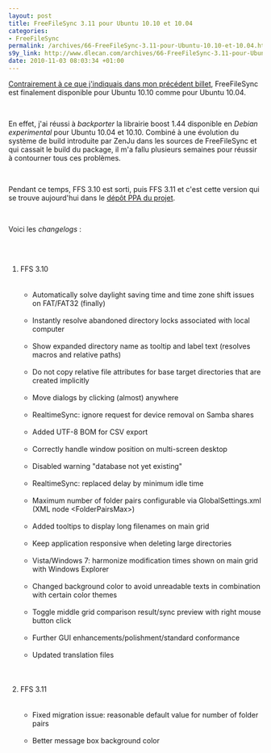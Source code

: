 ```yaml
--- 
layout: post
title: FreeFileSync 3.11 pour Ubuntu 10.10 et 10.04
categories: 
- FreeFileSync
permalink: /archives/66-FreeFileSync-3.11-pour-Ubuntu-10.10-et-10.04.html
s9y_link: http://www.dlecan.com/archives/66-FreeFileSync-3.11-pour-Ubuntu-10.10-et-10.04.html
date: 2010-11-03 08:03:34 +01:00
---
```

<p><a href="http://www.dlecan.com/archives/65-Des-nouvelles-de-FreeFileSync-3.9.html">Contrairement à ce que j'indiquais dans mon précédent billet</a>, FreeFileSync est finalement disponible pour Ubuntu 10.10 comme pour Ubuntu 10.04.</p> <br />
<p>En effet, j'ai réussi à <em>backporter</em> la librairie boost 1.44 disponible en <em>Debian experimental</em> pour Ubuntu 10.04 et 10.10. Combiné à une évolution du système de build introduite par ZenJu dans les sources de FreeFileSync et qui cassait le build du package, il m'a fallu plusieurs semaines pour réussir à contourner tous ces problèmes.</p> <br />
<p>Pendant ce temps, FFS 3.10 est sorti, puis FFS 3.11 et c'est cette version qui se trouve aujourd'hui dans le <a href="https://launchpad.net/~freefilesync/+archive/ffs">dépôt PPA du projet</a>.</p> <br />
<p>Voici les <em>changelogs</em> :</p> <br />
<ol> <br />
<li>FFS 3.10<br /> <br />
<ul> <br />
<li>Automatically solve daylight saving time and time zone shift issues on FAT/FAT32 (finally)&#160;</li> <br />
<li>Instantly resolve abandoned directory locks associated with local computer&#160;</li> <br />
<li>Show expanded directory name as tooltip and label text (resolves macros and relative paths)&#160;</li> <br />
<li>Do not copy relative file attributes for base target directories that are created implicitly&#160;</li> <br />
<li>Move dialogs by clicking (almost) anywhere&#160;</li> <br />
<li>RealtimeSync: ignore request for device removal on Samba shares&#160;</li> <br />
<li>Added UTF-8 BOM for CSV export&#160;</li> <br />
<li>Correctly handle window position on multi-screen desktop&#160;</li> <br />
<li>Disabled warning &quot;database not yet existing&quot;&#160;</li> <br />
<li>RealtimeSync: replaced delay by minimum idle time&#160;</li> <br />
<li>Maximum number of folder pairs configurable via GlobalSettings.xml (XML node &lt;FolderPairsMax&gt;)&#160;</li> <br />
<li>Added tooltips to display long filenames on main grid&#160;</li> <br />
<li>Keep application responsive when deleting large directories&#160;</li> <br />
<li>Vista/Windows 7: harmonize modification times shown on main grid with Windows Explorer <br /></li> <br />
<li>Changed background color to avoid unreadable texts in combination with certain color themes&#160;</li> <br />
<li>Toggle middle grid comparison result/sync preview with right mouse button click&#160;</li> <br />
<li>Further GUI enhancements/polishment/standard conformance&#160;</li> <br />
<li>Updated translation files<br /></li> <br />
</ul> <br />
</li> <br />
<li>FFS 3.11<br /> <br />
<ul> <br />
<li>Fixed migration issue: reasonable default value for number of folder pairs<br />
</li> <br />
<li>Better message box background color<br /></li> <br />
</ul> <br />
</li> <br />
</ol><br />
